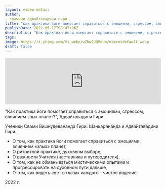 ```yaml
---
layout: video-detail
author:
- свамини адвайтавадини гири
title: "как практика йоги помогает справиться с эмоциями, стрессом, влиянием злых планет?, адвайтавадини гири"
publishDate: 2022-05-17T08:47:26Z
description: "Как практика йоги помогает справиться с эмоциями, стрессом, влиянием злых планет?, Адвайтавадини Гири  Ученики Свами Вишнудевананда Гири  Шанкарананда и Адвайтавадини Гири.   * О том, как практика йоги помогает справиться с эмоциями, влиянием «з"
tags: 
image: https://i.ytimg.com/vi_webp/wZbwCUQMduo/maxresdefault.webp
draft: false
---
```


<iframe width="100%" src="https://www.youtube.com/embed/wZbwCUQMduo" frameborder="0" allowfullscreen=""></iframe> 

 "Как практика йоги помогает справиться с эмоциями, стрессом, влиянием злых планет?", Адвайтавадини Гири

 Ученики Свами Вишнудевананда Гири: Шанкарананда и Адвайтавадини Гири.

  
* О том, как практика йоги помогает справиться с эмоциями, влиянием «злых» планет,
* О ритритной практике, духовном выборе,
* О важности Учителя (наставника и путеводителя),
* О том, как не обманываться мистическими опытами и прогрессировать на духовном пути дальше,
* О том, как видеть свет в глазах каждого - чистое видение.

  
 2022 г.

  

 